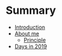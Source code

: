 # Summary

* [Introduction](README.md)
* [About me](me/index.md)
  * [Principle](me/principle.md)
* [Days in 2019](me/2019.md)

